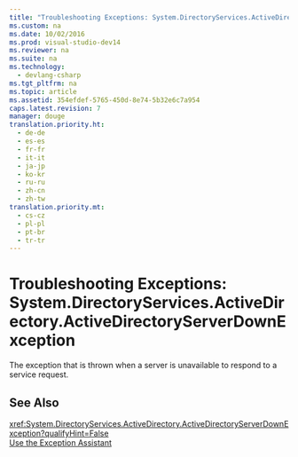 ```yaml
---
title: "Troubleshooting Exceptions: System.DirectoryServices.ActiveDirectory.ActiveDirectoryServerDownException"
ms.custom: na
ms.date: 10/02/2016
ms.prod: visual-studio-dev14
ms.reviewer: na
ms.suite: na
ms.technology: 
  - devlang-csharp
ms.tgt_pltfrm: na
ms.topic: article
ms.assetid: 354efdef-5765-450d-8e74-5b32e6c7a954
caps.latest.revision: 7
manager: douge
translation.priority.ht: 
  - de-de
  - es-es
  - fr-fr
  - it-it
  - ja-jp
  - ko-kr
  - ru-ru
  - zh-cn
  - zh-tw
translation.priority.mt: 
  - cs-cz
  - pl-pl
  - pt-br
  - tr-tr
---
```

# Troubleshooting Exceptions: System.DirectoryServices.ActiveDirectory.ActiveDirectoryServerDownException
The exception that is thrown when a server is unavailable to respond to a service request.  
  
## See Also  
 <xref:System.DirectoryServices.ActiveDirectory.ActiveDirectoryServerDownException?qualifyHint=False>   
 [Use the Exception Assistant](../Topic/How%20to:%20Use%20the%20Exception%20Assistant.md)
